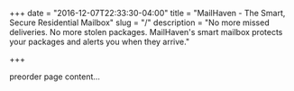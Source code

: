 +++
date = "2016-12-07T22:33:30-04:00"
title = "MailHaven - The Smart, Secure Residential Mailbox"
slug = "/"
description = "No more missed deliveries. No more stolen packages. MailHaven's smart mailbox protects your packages and alerts you when they arrive."

+++

preorder page content...
